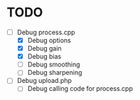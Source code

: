 TODO
====
- [ ] Debug process.cpp
	- [X] Debug options
	- [X] Debug gain
	- [X] Debug bias
	- [ ] Debug smoothing
	- [ ] Debug sharpening
	
-[ ] Debug upload.php
	- [ ] Debug calling code for process.cpp